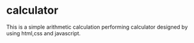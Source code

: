 # calculator
This is a simple arithmetic calculation performing calculator designed by using html,css and javascript.
